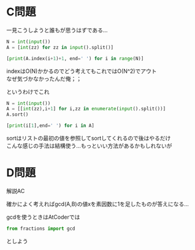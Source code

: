 # C問題

一見こうしようと誰もが思うはずである…

```python
N = int(input())
A = [int(zz) for zz in input().split()]

[print(A.index(i+1)+1, end=' ') for i in range(N)]
```

indexはO(N)かかるのでどう考えてもこれではO(N^2)でアウト  
なぜ気づかなかったんだ俺；；

というわけでこれ

```python
N = int(input())
A = [[int(zz),i+1] for i,zz in enumerate(input().split())]
A.sort()

[print(i[1],end=' ') for i in A]
```

sortはリストの最初の値を参照してsortしてくれるので後はやるだけ  
こんな感じの手法は結構使う…もっといい方法があるかもしれないが

# D問題

解説AC

確かによく考えればgcd(A,B)の値xを素因数に1を足したものが答えになる…

gcdを使うときはAtCoderでは  
```python
from fractions import gcd
```
としよう
